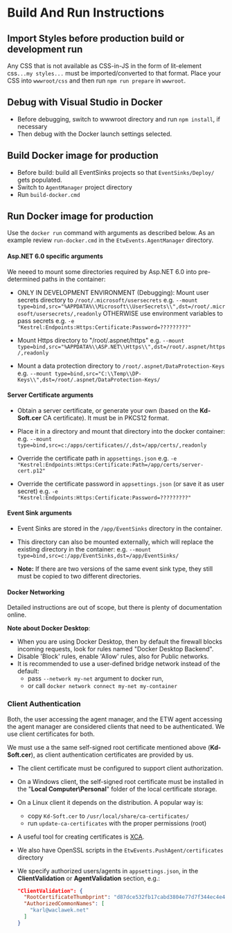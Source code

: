 # Build And Run Instructions

## Import Styles before production build or development run

Any CSS that is not available as CSS-in-JS in the form of lit-element css`...my styles...` must
be imported/converted to that format. Place your CSS into `wwwroot/css` and then run `npm run prepare` in `wwwroot`.

## Debug with Visual Studio in Docker

- Before debugging, switch to wwwroot directory and run `npm install`, if necessary
- Then debug with the Docker launch settings selected.

## Build Docker image for production

- Before build: build all EventSinks projects so that `EventSinks/Deploy/` gets populated.
- Switch to `AgentManager` project directory
- Run `build-docker.cmd`

## Run Docker image for production

Use the `docker run` command with arguments as described below. As an example review `run-docker.cmd` in the `EtwEvents.AgentManager` directory.

#### Asp.NET 6.0 specific arguments

We neeed to mount some directories required by Asp.NET 6.0 into pre-determined paths in the container:

- ONLY IN DEVELOPMENT ENVIRONMENT (Debugging): Mount user secrets directory to `/root/.microsoft/usersecrets`
  e.g. `--mount type=bind,src="%APPDATA%\\Microsoft\\UserSecrets\\",dst=/root/.microsoft/usersecrets/,readonly`
  OTHERWISE use environment variables to pass secrets
  e.g. `-e "Kestrel:Endpoints:Https:Certificate:Password=?????????"`

- Mount Https directory to "/root/.aspnet/https"
  e.g. `--mount type=bind,src="%APPDATA%\\ASP.NET\\Https\\",dst=/root/.aspnet/https/,readonly`

- Mount a data protection directory to `/root/.aspnet/DataProtection-Keys`
  e.g. `--mount type=bind,src="C:\\Temp\\DP-Keys\\",dst=/root/.aspnet/DataProtection-Keys/`

#### Server Certificate arguments

- Obtain  a server certificate, or generate your own (based on the **Kd-Soft.cer** CA certificate). It must be in PKCS12 format.

- Place it in a directory and mount that directory into the docker container:
   e.g. `--mount type=bind,src=c:/apps/certificates//,dst=/app/certs/,readonly`

- Override the certificate path in `appsettings.json`
  e.g. `-e "Kestrel:Endpoints:Https:Certificate:Path=/app/certs/server-cert.p12"`

- Override the certificate password in `appsettings.json` (or save it as user secret)
  e.g. `-e "Kestrel:Endpoints:Https:Certificate:Password=?????????"`

#### Event Sink arguments

- Event Sinks are stored in the `/app/EventSinks` directory in the container.

- This directory can also be mounted externally, which will replace the existing directory in the container:
  e.g. `--mount type=bind,src=c:/app/EventSinks,dst=/app/EventSinks/`

- **Note:** If there are two versions of the same event sink type, they still must be copied to two different directories.

#### Docker Networking

Detailed instructions are out of scope, but there is plenty of documentation online.

**Note about Docker Desktop**:
- When you are using Docker Desktop, then by default the firewall blocks incoming requests, look for rules named "Docker Desktop Backend".
- Disable 'Block' rules, enable 'Allow' rules, also for Public networks.
- It is recommended to use a user-defined bridge network instead of the default:
  - pass `--network my-net` argument to docker run,
  - or call `docker network connect my-net my-container`


### Client Authentication

Both, the user accessing the agent manager, and the ETW agent accessing the agent manager are considered clients that need to be authenticated. We use client certificates for both.

We must use a the same self-signed root certificate mentioned above (**Kd-Soft.cer**), as client authentication certificates are provided by us. 

- The client certificate must be configured to support client authorization.

- On a Windows client, the self-signed root certificate must be installed in the "**Local Computer\Personal**" folder of the local certificate storage.

- On a Linux client it depends on the distribution. A popular way is:
  
  - copy `Kd-Soft.cer` to `/usr/local/share/ca-certificates/`
  - run `update-ca-certificates` with the proper permissions (root)

- A useful tool for creating certificates is [XCA](https://www.hohnstaedt.de/xca/).

- We also have OpenSSL scripts in the `EtwEvents.PushAgent/certificates` directory

- We specify authorized users/agents in `appsettings.json`, in the **ClientValidation** or **AgentValidation** section, e.g.:
  
  ```json
  "ClientValidation": {
    "RootCertificateThumbprint": "d87dce532fb17cabd3804e77d7f344ec4e49c80f",
    "AuthorizedCommonNames": [
      "karl@waclawek.net"
    ]
  }
  ```
